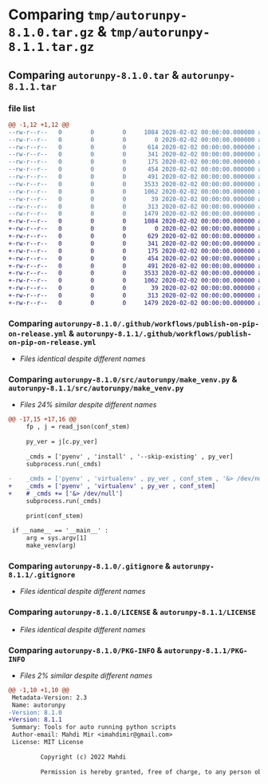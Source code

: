 # Comparing `tmp/autorunpy-8.1.0.tar.gz` & `tmp/autorunpy-8.1.1.tar.gz`

## Comparing `autorunpy-8.1.0.tar` & `autorunpy-8.1.1.tar`

### file list

```diff
@@ -1,12 +1,12 @@
--rw-r--r--   0        0        0     1084 2020-02-02 00:00:00.000000 autorunpy-8.1.0/.github/workflows/publish-on-pip-on-release.yml
--rw-r--r--   0        0        0        0 2020-02-02 00:00:00.000000 autorunpy-8.1.0/src/autorunpy/__init__.py
--rw-r--r--   0        0        0      614 2020-02-02 00:00:00.000000 autorunpy-8.1.0/src/autorunpy/make_venv.py
--rw-r--r--   0        0        0      341 2020-02-02 00:00:00.000000 autorunpy-8.1.0/src/autorunpy/ret_module_2_run.py
--rw-r--r--   0        0        0      175 2020-02-02 00:00:00.000000 autorunpy-8.1.0/src/autorunpy/ret_pkg_name.py
--rw-r--r--   0        0        0      454 2020-02-02 00:00:00.000000 autorunpy-8.1.0/src/autorunpy/rm_venv.py
--rw-r--r--   0        0        0      491 2020-02-02 00:00:00.000000 autorunpy-8.1.0/src/autorunpy/util.py
--rw-r--r--   0        0        0     3533 2020-02-02 00:00:00.000000 autorunpy-8.1.0/.gitignore
--rw-r--r--   0        0        0     1062 2020-02-02 00:00:00.000000 autorunpy-8.1.0/LICENSE
--rw-r--r--   0        0        0       39 2020-02-02 00:00:00.000000 autorunpy-8.1.0/README.md
--rw-r--r--   0        0        0      313 2020-02-02 00:00:00.000000 autorunpy-8.1.0/pyproject.toml
--rw-r--r--   0        0        0     1479 2020-02-02 00:00:00.000000 autorunpy-8.1.0/PKG-INFO
+-rw-r--r--   0        0        0     1084 2020-02-02 00:00:00.000000 autorunpy-8.1.1/.github/workflows/publish-on-pip-on-release.yml
+-rw-r--r--   0        0        0        0 2020-02-02 00:00:00.000000 autorunpy-8.1.1/src/autorunpy/__init__.py
+-rw-r--r--   0        0        0      629 2020-02-02 00:00:00.000000 autorunpy-8.1.1/src/autorunpy/make_venv.py
+-rw-r--r--   0        0        0      341 2020-02-02 00:00:00.000000 autorunpy-8.1.1/src/autorunpy/ret_module_2_run.py
+-rw-r--r--   0        0        0      175 2020-02-02 00:00:00.000000 autorunpy-8.1.1/src/autorunpy/ret_pkg_name.py
+-rw-r--r--   0        0        0      454 2020-02-02 00:00:00.000000 autorunpy-8.1.1/src/autorunpy/rm_venv.py
+-rw-r--r--   0        0        0      491 2020-02-02 00:00:00.000000 autorunpy-8.1.1/src/autorunpy/util.py
+-rw-r--r--   0        0        0     3533 2020-02-02 00:00:00.000000 autorunpy-8.1.1/.gitignore
+-rw-r--r--   0        0        0     1062 2020-02-02 00:00:00.000000 autorunpy-8.1.1/LICENSE
+-rw-r--r--   0        0        0       39 2020-02-02 00:00:00.000000 autorunpy-8.1.1/README.md
+-rw-r--r--   0        0        0      313 2020-02-02 00:00:00.000000 autorunpy-8.1.1/pyproject.toml
+-rw-r--r--   0        0        0     1479 2020-02-02 00:00:00.000000 autorunpy-8.1.1/PKG-INFO
```

### Comparing `autorunpy-8.1.0/.github/workflows/publish-on-pip-on-release.yml` & `autorunpy-8.1.1/.github/workflows/publish-on-pip-on-release.yml`

 * *Files identical despite different names*

### Comparing `autorunpy-8.1.0/src/autorunpy/make_venv.py` & `autorunpy-8.1.1/src/autorunpy/make_venv.py`

 * *Files 24% similar despite different names*

```diff
@@ -17,15 +17,16 @@
     fp , j = read_json(conf_stem)
 
     py_ver = j[c.py_ver]
 
     _cmds = ['pyenv' , 'install' , '--skip-existing' , py_ver]
     subprocess.run(_cmds)
 
-    _cmds = ['pyenv' , 'virtualenv' , py_ver , conf_stem , '&> /dev/null']
+    _cmds = ['pyenv' , 'virtualenv' , py_ver , conf_stem]
+    # _cmds += ['&> /dev/null']
     subprocess.run(_cmds)
 
     print(conf_stem)
 
 if __name__ == '__main__' :
     arg = sys.argv[1]
     make_venv(arg)
```

### Comparing `autorunpy-8.1.0/.gitignore` & `autorunpy-8.1.1/.gitignore`

 * *Files identical despite different names*

### Comparing `autorunpy-8.1.0/LICENSE` & `autorunpy-8.1.1/LICENSE`

 * *Files identical despite different names*

### Comparing `autorunpy-8.1.0/PKG-INFO` & `autorunpy-8.1.1/PKG-INFO`

 * *Files 2% similar despite different names*

```diff
@@ -1,10 +1,10 @@
 Metadata-Version: 2.3
 Name: autorunpy
-Version: 8.1.0
+Version: 8.1.1
 Summary: Tools for auto running python scripts
 Author-email: Mahdi Mir <imahdimir@gmail.com>
 License: MIT License
         
         Copyright (c) 2022 Mahdi
         
         Permission is hereby granted, free of charge, to any person obtaining a copy
```

